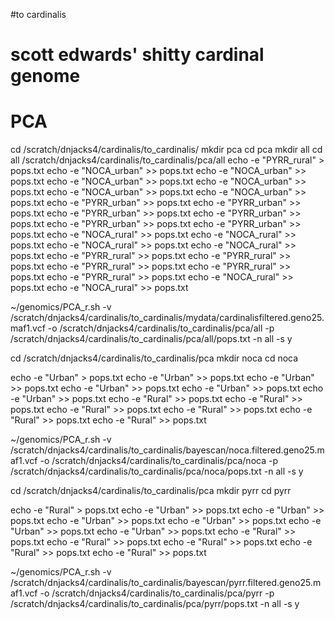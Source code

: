 #to cardinalis
# scott edwards' shitty cardinal genome

# PCA
cd /scratch/dnjacks4/cardinalis/to_cardinalis/
mkdir pca
cd pca
mkdir all 
cd all 
/scratch/dnjacks4/cardinalis/to_cardinalis/pca/all
echo -e "PYRR_rural" > pops.txt 
echo -e "NOCA_urban" >> pops.txt 
echo -e "NOCA_urban" >> pops.txt 
echo -e "NOCA_urban" >> pops.txt 
echo -e "NOCA_urban" >> pops.txt 
echo -e "NOCA_urban" >> pops.txt 
echo -e "NOCA_urban" >> pops.txt 
echo -e "PYRR_urban" >> pops.txt 
echo -e "PYRR_urban" >> pops.txt 
echo -e "PYRR_urban" >> pops.txt 
echo -e "PYRR_urban" >> pops.txt 
echo -e "PYRR_urban" >> pops.txt 
echo -e "PYRR_urban" >> pops.txt 
echo -e "NOCA_rural" >> pops.txt 
echo -e "NOCA_rural" >> pops.txt 
echo -e "NOCA_rural" >> pops.txt 
echo -e "NOCA_rural" >> pops.txt 
echo -e "PYRR_rural" >> pops.txt 
echo -e "PYRR_rural" >> pops.txt 
echo -e "PYRR_rural" >> pops.txt 
echo -e "PYRR_rural" >> pops.txt 
echo -e "PYRR_rural" >> pops.txt 
echo -e "NOCA_rural" >> pops.txt 
echo -e "NOCA_rural" >> pops.txt 


~/genomics/PCA_r.sh -v /scratch/dnjacks4/cardinalis/to_cardinalis/mydata/cardinalisfiltered.geno25.maf1.vcf -o /scratch/dnjacks4/cardinalis/to_cardinalis/pca/all -p /scratch/dnjacks4/cardinalis/to_cardinalis/pca/all/pops.txt -n all -s y


cd /scratch/dnjacks4/cardinalis/to_cardinalis/pca
mkdir noca 
cd noca 

echo -e "Urban" > pops.txt 
echo -e "Urban" >> pops.txt 
echo -e "Urban" >> pops.txt 
echo -e "Urban" >> pops.txt 
echo -e "Urban" >> pops.txt 
echo -e "Urban" >> pops.txt 
echo -e "Rural" >> pops.txt 
echo -e "Rural" >> pops.txt 
echo -e "Rural" >> pops.txt 
echo -e "Rural" >> pops.txt 
echo -e "Rural" >> pops.txt 
echo -e "Rural" >> pops.txt 


~/genomics/PCA_r.sh -v /scratch/dnjacks4/cardinalis/to_cardinalis/bayescan/noca.filtered.geno25.maf1.vcf -o /scratch/dnjacks4/cardinalis/to_cardinalis/pca/noca -p /scratch/dnjacks4/cardinalis/to_cardinalis/pca/noca/pops.txt -n all -s y



cd /scratch/dnjacks4/cardinalis/to_cardinalis/pca
mkdir pyrr 
cd pyrr 

echo -e "Rural" > pops.txt 
echo -e "Urban" >> pops.txt 
echo -e "Urban" >> pops.txt 
echo -e "Urban" >> pops.txt 
echo -e "Urban" >> pops.txt 
echo -e "Urban" >> pops.txt 
echo -e "Urban" >> pops.txt 
echo -e "Rural" >> pops.txt 
echo -e "Rural" >> pops.txt 
echo -e "Rural" >> pops.txt 
echo -e "Rural" >> pops.txt 
echo -e "Rural" >> pops.txt 


~/genomics/PCA_r.sh -v /scratch/dnjacks4/cardinalis/to_cardinalis/bayescan/pyrr.filtered.geno25.maf1.vcf -o /scratch/dnjacks4/cardinalis/to_cardinalis/pca/pyrr -p /scratch/dnjacks4/cardinalis/to_cardinalis/pca/pyrr/pops.txt -n all -s y
